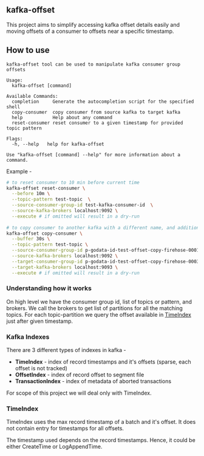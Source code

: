 ## kafka-offset

This project aims to simplify accessing kafka offset details easily and 
moving offsets of a consumer to offsets near a specific timestamp.

## How to use

```
kafka-offset tool can be used to manipulate kafka consumer group offsets

Usage:
  kafka-offset [command]

Available Commands:
  completion     Generate the autocompletion script for the specified shell
  copy-consumer  copy consumer from source kafka to target kafka
  help           Help about any command
  reset-consumer reset consumer to a given timestamp for provided topic pattern

Flags:
  -h, --help   help for kafka-offset

Use "kafka-offset [command] --help" for more information about a command.
```

Example -
```sh
# to reset consumer to 10 min before current time 
kafka-offset reset-consumer \
  --before 10m \
  --topic-pattern test-topic  \
  --source-consumer-group-id test-kafka-consumer-id  \
  --source-kafka-brokers localhost:9092 \
  --execute # if omitted will result in a dry-run
  
# to copy consumer to another kafka with a different name, and additional time buffer to account for delays due to mirroring etc
kafka-offset copy-consumer \
  --buffer 30s \
  --topic-pattern test-topic \
  --source-consumer-group-id p-godata-id-test-offset-copy-firehose-0001 \
  --source-kafka-brokers localhost:9092 \
  --target-consumer-group-id p-godata-id-test-offset-copy-firehose-0003 \
  --target-kafka-brokers localhost:9093 \
  --execute # if omitted will result in a dry-run
```

### Understanding how it works

On high level we have the consumer group id, list of topics or pattern,
and brokers. We call the brokers to get list of partitions for all the matching topics.
For each topic-partition we query the offset available in [TimeIndex](#timeindex) just after given timestamp.

### Kafka Indexes

There are 3 different types of indexes in kafka -

- **TimeIndex** - index of record timestamps and it's offsets (sparse,
each offset is not tracked)
- **OffsetIndex** - index of record offset to segment file
- **TransactionIndex** - index of metadata of aborted transactions

For scope of this project we will deal only with TimeIndex.

### TimeIndex

TimeIndex uses the max record timestamp of a batch and it's offset.
It does not contain entry for timestamps for all offsets.

The timestamp used depends on the record timestamps. Hence, it could be either CreateTime or LogAppendTime.
